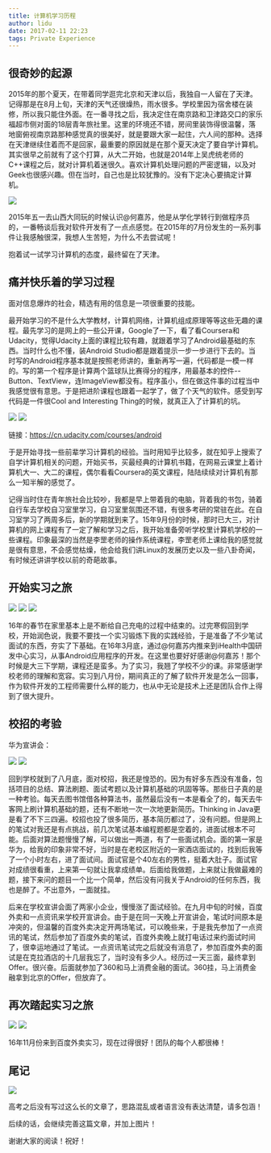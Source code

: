 ```yaml
---
title: 计算机学习历程
author: lidu
date: 2017-02-11 22:23
tags: Private Experience
---
```


## 很奇妙的起源


2015年的那个夏天，在带着同学逛完北京和天津以后，我独自一人留在了天津。记得那是在8月上旬，天津的天气还很燥热，雨水很多。学校里因为宿舍楼在装修，所以我只能住外面。在一番寻找之后，我决定住在南京路和卫津路交口的家乐福超市侧对面的18层青年旅社里。这里的环境还不错，房间里装饰得很温馨，落地窗俯视南京路那种感觉真的很美好，就是要跟大家一起住，六人间的那种。选择在天津继续住着而不是回家，最重要的原因就是在那个夏天决定了要自学计算机。其实很早之前就有了这个打算，从大二开始，也就是2014年上吴虎统老师的C++课程之后，就对计算机着迷很久。喜欢计算机处理问题的严密逻辑，以及对Geek也很感兴趣。但在当时，自己也是比较犹豫的。没有下定决心要搞定计算机。

<img src="/img/datong_shiku.jpg"/>

2015年五一去山西大同玩的时候认识@何嘉苏，他是从学化学转行到做程序员的，一番畅谈后我对软件开发有了一点点感觉。在2015年的7月份发生的一系列事件让我感触很深，我想人生苦短，为什么不去尝试呢！

抱着试一试学习计算机的态度，最终留在了天津。

<!-- more -->

## 痛并快乐着的学习过程

面对信息爆炸的社会，精选有用的信息是一项很重要的技能。

最开始学习的不是什么大学教材，计算机网络，计算机组成原理等等这些无趣的课程。最先学习的是网上的一些公开课，Google了一下，看了看Coursera和Udacity，觉得Udacity上面的课程比较有趣，就跟着学习了Android最基础的东西。当时什么也不懂，装Android Studio都是跟着提示一步一步进行下去的。当时写的Android程序基本就是按照老师讲的，重新再写一遍，代码都是一模一样的。写的第一个程序是计算两个篮球队比赛得分的程序，用最基本的控件--Button、TextView，连ImageView都没有。程序虽小，但在做这件事的过程当中我感觉很有意思。于是把进阶课程也跟着一起学了，做了个天气的软件。感受到写代码是一件很Cool and Interesting Thing的时候，就真正入了计算机的坑。

<img src="/img/udacity_android.jpeg"/>

<img src="/img/udacity_android_all.jpeg"/>

链接：https://cn.udacity.com/courses/android

于是开始寻找一些前辈学习计算机的经验。当时用知乎比较多，就在知乎上搜索了自学计算机相关的问题，开始买书，买最经典的计算机书籍，在网易云课堂上着计算机大一、大二的课程，偶尔看看Coursera的英文课程，陆陆续续对计算机有那么一知半解的感觉了。

记得当时住在青年旅社会比较吵，我都是早上带着我的电脑，背着我的书包，骑着自行车去学校自习室里学习，自习室里氛围还不错，有很多考研的常驻在此。在自习室学习了两周多后，新的学期就到来了。15年9月份的时候，那时已大三，对计算机的网上课程有了一定了解和学习之后，我开始准备旁听学校里计算机学校的一些课程。印象最深的当然是李罡老师的操作系统课程，李罡老师上课给我的感觉就是很有意思，不会感觉枯燥，他会给我们讲Linux的发展历史以及一些八卦奇闻，有时候还讲讲学校以前的奇葩故事。

## 开始实习之旅

<img src="/img/ihealth_yard.jpeg"/>

<img src="/img/ihealth_office.jpeg"/>

<img src="/img/ihealth_flower.jpeg"/>

16年的春节在家里基本上是不断给自己充电的过程中结束的。过完寒假回到学校，开始润色说，我要不要找一个实习锻炼下我的实践经验，于是准备了不少笔试面试的东西，夯实了下基础。在16年3月底，通过@何嘉苏内推来到iHealth中国研发中心实习，从事Android应用程序的开发。在这里也要好好感谢@何嘉苏！那个时候是大三下学期，课程还是蛮多。为了实习，我翘了学校不少的课。非常感谢学校老师的理解和宽容。实习到八月份，期间真正的了解了软件开发是怎么一回事，作为软件开发的工程师需要什么样的能力，也从中无论是技术上还是团队合作上得到了很大提升。

## 校招的考验

华为宣讲会：

<img src="/img/huawei_announce.jpeg"/>

<img src="/img/huawei_crowded_people.jpeg"/>

回到学校就到了八月底，面对校招，我还是惶恐的。因为有好多东西没有准备，包括项目的总结、算法刷题、面试考题以及计算机基础的巩固等等。那些日子真的是一种考验。每天去图书馆借各种算法书，虽然最后没有一本是看全了的，每天去牛客网上刷计算机基础的题，还有不断地一次一次地更新简历。Thinking in Java更是看了不下三四遍。校招也投了很多简历，基本简历都过了，没有问题。但是网上的笔试对我还是有点挑战，前几次笔试基本编程题都是空着的，进面试根本不可能。后面对算法题慢慢了解，可以做出一两道，有了一些面试机会。面的第一家是华为，给我的印象非常不好，当时是在老校区附近的一家酒店面试的，找到后我等了一个小时左右，进了面试间。面试官是个40左右的男性，挺着大肚子。面试官对成绩很看重，上来第一句就让我拿成绩单。后面给我做题，上来就让我做最难的题，接下来问的题目一个比一个简单，然后没有问我关于Android的任何东西，我也是醉了。不出意外，一面就挂。

后来在学校宣讲会面了两家小企业，慢慢涨了面试经验。在九月中旬的时候，百度外卖和一点资讯来学校开宣讲会。由于是在同一天晚上开宣讲会，笔试时间原本是冲突的，但温馨的百度外卖决定开两场笔试，可以晚些来，于是我先参加了一点资讯的笔试，然后参加了百度外卖的笔试，百度外卖晚上就打电话过来约面试时间了，很幸运地通过了笔试。一点资讯笔试完之后就没有消息了，参加百度外卖的面试是在克拉酒店的十几层我忘了，当时没有多少人。经历过一天三面，最终拿到Offer。很兴奋。后面就参加了360和马上消费金融的面试。360挂，马上消费金融拿到北京的Offer，但放弃了。

## 再次踏起实习之旅

<img src="/img/waimai_office.jpeg"/>

<img src="/img/waimai_work_station.jpeg"/>

16年11月份来到百度外卖实习，现在过得很好！团队的每个人都很棒！


## 尾记

<img src="/img/niluohe.jpeg"/>

高考之后没有写过这么长的文章了，思路混乱或者语言没有表达清楚，请多包涵！

后续的话，会继续完善这篇文章，并加上图片！

谢谢大家的阅读！祝好！